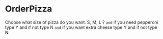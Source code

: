 # OrderPizza
Choose what size of pizza do you want. S, M, L ? ``and`` if you need pepperoni type Y and if not type N ``and`` if you want extra cheese type Y and if not type N
